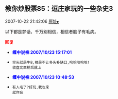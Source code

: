 ## 教你炒股票85：逗庄家玩的一些杂史3
2007-10-22 21:42:06
[原址▸](http://www.fxgan.com/chan_time/2007_07_12/776.htm)


以下都是梦话，千万别相信，相信者脑子有毛病。




**<font color='red'>回复</font>**


- **<font color='blue'>缠中说禅 2007/10/23 15:17:01</font>**
- ```
  空头就是牛B,楞是不让多头补缺口,哈哈哈哈哈!
  收盘文章稍后就上
  ```
- **<font color='blue'>缠中说禅 2007/10/23 10:48:53</font>**
- ```
  有人毛了?好玩,我也来
  就你会
  ```
